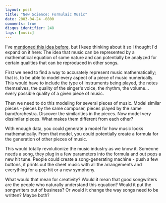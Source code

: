```yaml
---
layout: post
title: "New Science: Formulaic Music"
date: 2003-04-24 -0800
comments: true
disqus_identifier: 248
tags: [music]
---
```

I've [mentioned this idea
before](/archive/2002/08/29/edge-of-seventeen.aspx), but I keep thinking
about it so I thought I'd expand on it here: The idea that music can be
represented by a mathematical equation of some nature and can
potentially be analyzed for certain qualities that can be reproduced in
other songs.

 First we need to find a way to accurately represent music
mathematically; that is, to be able to model every aspect of a piece of
music numerically. This would have to include the type of instruments
being played, the notes themselves, the quality of the singer's voice,
the rhythm, the volume... every possible quality of a given piece of
music.

 Then we need to do this modeling for several pieces of music. Model
similar pieces - pieces by the same composer, pieces played by the same
band/orchestra. Discover the similarities in the pieces. Now model very
dissimilar pieces. What makes them different from each other?

 With enough data, you could generate a model for how music looks
mathematically. From that model, you could potentially create a formula
for the generation of other pieces of music.

 This would totally revolutionize the music industry as we know it.
Someone needs a song, they plug in a few parameters into the formula and
out pops a new hit tune. People could create a song-generating machine -
push a few buttons, it prints out the sheet music with all the
arrangements and everything for a pop hit or a new symphony.

 What would that mean for creativity? Would it mean that good
songwriters are the people who naturally understand this equation? Would
it put the songwriters out of business? Or would it change the way songs
need to be written? Maybe both?
